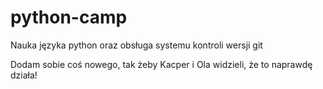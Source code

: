 # python-camp

Nauka języka python oraz obsługa systemu kontroli wersji git

Dodam sobie coś nowego, tak żeby Kacper i Ola widzieli, że to naprawdę działa!
